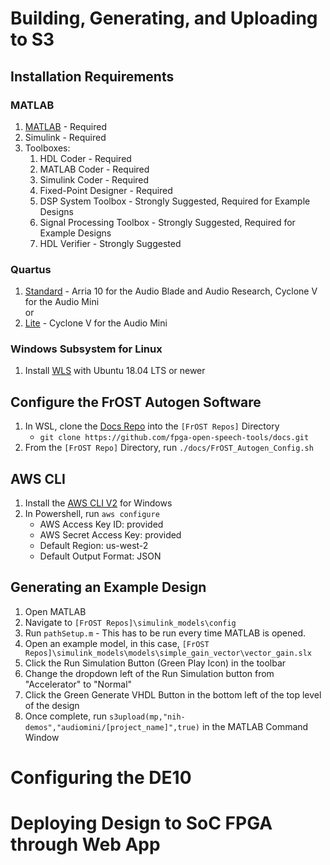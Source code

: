 # Building, Generating, and Uploading to S3
## Installation Requirements
### MATLAB   
1. [MATLAB](https://www.mathworks.com/downloads/) - Required  
2. Simulink                  - Required
3. Toolboxes:  
    1. HDL Coder                 - Required   
    2. MATLAB Coder              - Required     
    3. Simulink Coder            - Required 
    4. Fixed-Point Designer      - Required  
    5. DSP System Toolbox        - Strongly Suggested, Required for Example Designs  
    6. Signal Processing Toolbox - Strongly Suggested, Required for Example Designs  
    7. HDL Verifier              - Strongly Suggested  

### Quartus 
1. [Standard](https://fpgasoftware.intel.com/20.1/?edition=standard) - Arria 10 for the Audio Blade and Audio Research, Cyclone V for the Audio Mini  
or 
2. [Lite](https://fpgasoftware.intel.com/20.1/?edition=lite&platform=windows) - Cyclone V for the Audio Mini

### Windows Subsystem for Linux
1. Install [WLS](https://docs.microsoft.com/en-us/windows/wsl/install-win10) with Ubuntu 18.04 LTS or newer 

## Configure the FrOST Autogen Software
 1. In WSL, clone the [Docs Repo](https://github.com/fpga-open-speech-tools/docs) into the `[FrOST Repos]` Directory 
    - `git clone https://github.com/fpga-open-speech-tools/docs.git`
 2. From the `[FrOST Repo]` Directory, run `./docs/FrOST_Autogen_Config.sh`

## AWS CLI
 1. Install the [AWS CLI V2](https://docs.aws.amazon.com/cli/latest/userguide/install-cliv2-windows.html) for Windows 
 2. In Powershell, run `aws configure`
    - AWS Access Key ID: provided
    - AWS Secret Access Key: provided
    - Default Region: us-west-2
    - Default Output Format: JSON

## Generating an Example Design
 1. Open MATLAB
 2. Navigate to `[FrOST Repos]\simulink_models\config`
 3. Run `pathSetup.m` - This has to be run every time MATLAB is opened.
 4. Open an example model, in this case, `[FrOST Repos]\simulink_models\models\simple_gain_vector\vector_gain.slx`
 5. Click the Run Simulation Button (Green Play Icon) in the toolbar 
 6. Change the dropdown left of the Run Simulation button from "Accelerator" to "Normal"
 7. Click the Green Generate VHDL Button in the bottom left of the top level of the design
 8. Once complete, run `s3upload(mp,"nih-demos","audiomini/[project_name]",true)` in the MATLAB Command Window

# Configuring the DE10

# Deploying Design to SoC FPGA through Web App